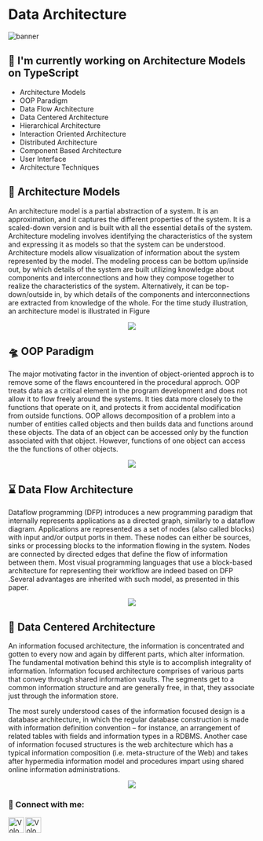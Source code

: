 # Data Architecture

![banner](https://blog.theodo.com/static/ba2166b279b234c4824d1c2fb299ced2/a79d3/ts_logo.png)

## 🔭 I'm currently working on Architecture Models on TypeScript

-   Architecture Models
-   OOP Paradigm
-   Data Flow Architecture
-   Data Centered Architecture
-   Hierarchical Architecture
-   Interaction Oriented Architecture
-   Distributed Architecture
-   Component Based Architecture
-   User Interface
-   Architecture Techniques

## 📐 Architecture Models

<p>
An architecture model is a partial abstraction of a system. It is an approximation, and it captures the different properties of the system. It is a scaled-down version and is built with all the essential details of the system. Architecture modeling involves identifying the characteristics of the system and expressing it as models so that the system can be understood. Architecture models allow visualization of information about the system represented by the model. The modeling process can be bottom up/inside out, by which details of the system are built utilizing knowledge about components and interconnections and how they compose together to realize the characteristics of the system. Alternatively, it can be top-down/outside in, by which details of the components and interconnections are extracted from knowledge of the whole. For the time study illustration, an architecture model is illustrated in Figure
</p>

<p align="center">
<img align="center" src="https://ars.els-cdn.com/content/image/3-s2.0-B9780124104648000106-f10-09-9780124104648.jpg"/>
</p>

## 🛸 OOP Paradigm

<p>
The major motivating factor in the invention of object-oriented approch is to remove some of the flaws encountered in the procedural approch. OOP treats data as a critical element in the program development and does not allow it to flow freely around the systems. It ties data more closely to the functions that operate on it, and protects it from accidental modification from outside functions. OOP allows decomposition of a problem into a number of entities called objects and then builds data and functions around these objects. The data of an object can be accessed only by the function associated with that object. However, functions of one object can access the the functions of other objects.
</p>

<p align="center">
<img align="center" src="https://www.learncomputerscienceonline.com/wp-content/uploads/2021/01/Advantages-Of-Object-Oriented-Programming.jpg"/>
</p>

## ⌛ Data Flow Architecture

<p>
Dataflow programming (DFP) introduces a new programming paradigm that
internally represents applications as a directed graph, similarly to a dataflow
diagram. Applications are represented as a set of nodes (also called blocks) with
input and/or output ports in them. These nodes can either be sources, sinks or
processing blocks to the information flowing in the system. Nodes are connected
by directed edges that define the flow of information between them. Most visual
programming languages that use a block-based architecture for representing their
workflow are indeed based on DFP .Several advantages are inherited with such
model, as presented in this paper.
</p>

<p align="center">
<img align="center" src="https://www.researchgate.net/profile/Juergen-Brandstetter/publication/318700916/figure/fig14/AS:631661003817016@1527611127974/UML-data-flow-diagram-between-the-different-parties-Note-big-arrows-mean-broadcast.png"/>
</p>

## 🏬 Data Centered Architecture

<p>
An information focused architecture, the information is concentrated and gotten to every now and again by different parts, which alter information. The fundamental motivation behind this style is to accomplish integrality of information. Information focused architecture comprises of various parts that convey through shared information vaults. The segments get to a common information structure and are generally free, in that, they associate just through the information store.

The most surely understood cases of the information focused design is a database architecture, in which the regular database construction is made with information definition convention – for instance, an arrangement of related tables with fields and information types in a RDBMS.
Another case of information focused structures is the web architecture which has a typical information composition (i.e. meta-structure of the Web) and takes after hypermedia information model and procedures impart using shared online information administrations.
</p>

<p align="center">
<img align="center" src="https://www.wisdomjobs.com/userfiles/data_centered_architecture.jpg"/>
</p>

### 🤝 Connect with me:

<a href="https://www.linkedin.com/in/volodya-huk-826937199/"><img align="left" src="https://raw.githubusercontent.com/yushi1007/yushi1007/main/images/linkedin.svg" alt="Volodya Huk | LinkedIn" width="32px"/></a>
<a href="https://instagram.com/volodyahuk_"><img align="left" src="https://raw.githubusercontent.com/yushi1007/yushi1007/main/images/instagram.svg" alt="Volodya Huk | Instagram" width="32px"/></a>
